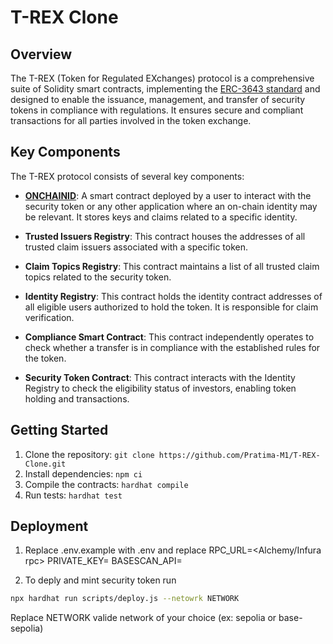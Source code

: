 # T-REX Clone

## Overview

The T-REX (Token for Regulated EXchanges) protocol is a comprehensive suite of Solidity smart contracts,
implementing the [ERC-3643 standard](https://eips.ethereum.org/EIPS/eip-3643) and designed to enable the issuance, management, and transfer of security
tokens in
compliance with regulations. It ensures secure and compliant transactions for all parties involved in the token exchange.

## Key Components

The T-REX protocol consists of several key components:

- **[ONCHAINID](https://github.com/onchain-id/solidity)**: A smart contract deployed by a user to interact with the security token or any other application
  where an on-chain identity may be relevant. It stores keys and claims related to a specific identity.

- **Trusted Issuers Registry**: This contract houses the addresses of all trusted claim issuers associated with a specific token.

- **Claim Topics Registry**: This contract maintains a list of all trusted claim topics related to the security token.

- **Identity Registry**: This contract holds the identity contract addresses of all eligible users authorized to hold the token. It is responsible for claim verification.

- **Compliance Smart Contract**: This contract independently operates to check whether a transfer is in compliance with the established rules for the token.

- **Security Token Contract**: This contract interacts with the Identity Registry to check the eligibility status of investors, enabling token holding and transactions.

## Getting Started

1. Clone the repository: `git clone https://github.com/Pratima-M1/T-REX-Clone.git`
2. Install dependencies: `npm ci`
3. Compile the contracts: `hardhat compile`
4. Run tests: `hardhat test`

## Deployment

1. Replace .env.example with .env and replace
   RPC_URL=<Alchemy/Infura rpc>
   PRIVATE_KEY=<Wallet address private Key>
   BASESCAN_API=<Etherscan or other api key>

2. To deply and mint security token run

```sh
npx hardhat run scripts/deploy.js --netowrk NETWORK
```

Replace NETWORK valide network of your choice (ex: sepolia or base-sepolia)
